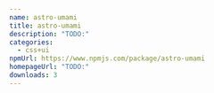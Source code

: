 ```yaml
---
name: astro-umami
title: astro-umami
description: "TODO:"
categories:
  - css+ui
npmUrl: https://www.npmjs.com/package/astro-umami
homepageUrl: "TODO:"
downloads: 3
---
```

